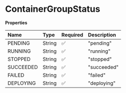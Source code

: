 # ContainerGroupStatus

**Properties**

| Name      | Type   | Required | Description |
| :-------- | :----- | :------- | :---------- |
| PENDING   | String | ✅       | "pending"   |
| RUNNING   | String | ✅       | "running"   |
| STOPPED   | String | ✅       | "stopped"   |
| SUCCEEDED | String | ✅       | "succeeded" |
| FAILED    | String | ✅       | "failed"    |
| DEPLOYING | String | ✅       | "deploying" |

